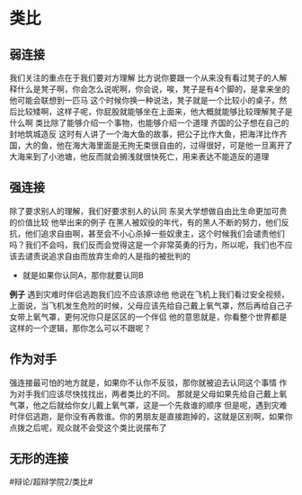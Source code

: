 # 类比
## 弱连接
我们关注的重点在于我们要对方理解
比方说你要跟一个从来没有看过凳子的人解释什么是凳子啊，你会怎么说呢啊，你会说，唉，凳子是有4个脚的，是拿来坐的
他可能会联想到一匹马
这个时候你换一种说法，凳子就是一个比较小的桌子，然后比较矮啊，这样子呢，你屁股就能够坐在上面来，他大概就能够比较理解凳子是什么啊
类比除了能够介绍一个事物，也能够介绍一个道理
齐国的公子想在自己的封地筑城造反
这时有人讲了一个海大鱼的故事，把公子比作大鱼，把海洋比作齐国，大的鱼，他在海大海里面是无拘无束很自由的，过得很好，可是他一旦离开了大海来到了小池塘，他反而就会搁浅就很快死亡，用来表达不能造反的道理

## 强连接
除了要求别人的理解，我们好要求别人的认同
东吴大学想做自由比生命更加可贵的价值比较
他举出来的例子
在黑人被奴役的年代，有的黑人不断的努力，他们反抗，他们追求自由啊，甚至会不小心杀掉一些奴隶主，这个时候我们会谴责他们吗？我们不会吗，我们反而会觉得这是一个非常英勇的行为，所以呢，我们也不应该去谴责说追求自由而放弃生命的人是指的被批判的
* 就是如果你认同A，那你就要认同B

**例子**
遇到灾难时伴侣逃跑我们应不应该原谅他
他说在飞机上我们看过安全视频，上面说，当飞机发生危险的时候，父母应该先给自己戴上氧气罩，然后再给自己子女带上氧气罩，更何况你只是区区的一个伴侣
他的意思就是，你看整个世界都是这样的一个逻辑，那你怎么可以不跟呢？

## 作为对手
强连接最可怕的地方就是，如果你不认你不反驳，那你就被迫去认同这个事情
作为对手我们应该尽快找找出，两者类比的不同。
那就是父母如果先给自己戴上氧气罩，他之后就给你女儿戴上氧气罩，这是一个先救谁的顺序
但是呢，遇到灾难时伴侣逃跑，是你没有再救谁。你的男朋友是直接跑掉的，这就是区别啊，如果你点拨之后呢，观众就不会受这个类比说摆布了

## 无形的连接

















#辩论/超辩学院2/类比#